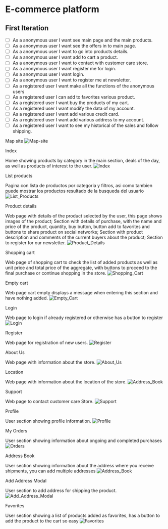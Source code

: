 # E-commerce platform

## First Iteration

- [ ]  As a anonymous user I want see main page and the main products.  
- [ ]  As a anonymous user I want see the offers in to main page.   
- [ ]  As a anonymous user I want to go into products details.   
- [ ]  As a anonymous user I want add to cart a product.  
- [ ]  As a anonymous user I want to contact with customer care store.  
- [ ]  As a anonymous user I want register me for login.  
- [ ]  As a anonymous user I want login.  
- [ ]  As a anonymous user I want to register me at newsletter.  
- [ ]  As a registered user I want make all the functions of the anonymous users  
- [ ]  As a registered user I can add to favorites various product.  
- [ ]  As a registered user I want buy the products of my cart.  
- [ ]  As a registered user I want modify the data of my account.  
- [ ]  As a registered user I want add various credit card.  
- [ ]  As a registered user I want add various address to my account.  
- [ ]  As a registered user I want to see my historical of the sales and follow shipping.

Map site
![Map-site](image/Map-site.png)

Index

Home showing products by category in the main section, deals of the day, as well as products of interest to the user.
![Index](image/index.html.png)

List products

Pagina con lista de productos por categoria y filtros, asi como tambien puede mostrar los productos resultado de la busqueda del usuario
![List_Products](image/list_product.html.png)

Product details

Web page with details of the product selected by the user, this page shows images of the product; Section with details of purchase, with the name and price of the product, quantity, buy button, button add to favorites and buttons to share product on social networks; Section with product description and comments of the current buyers about the product; Section to register for our newsletter.
![Product_Details](image/View_product.html.png)

Shopping cart

Web page of shopping cart to check the list of added products as well as unit price and total price of the aggregate, with buttons to proceed to the final purchase or continue shopping in the store.
![Shopping_Cart](image/Cart.html.png)

Empty cart

Web page cart empty displays a message when entering this section and have nothing added.
![Empty_Cart](image/Cart_empty.html.png)

Login

Web page to login if already registered or otherwise has a button to register
![Login](image/Login.html.png)

Register

Web page for registration of new users.
![Register](image/Register.html.png)

About Us

Web page with information about the store.
![About_Us](image/About_Us.html.png)

Location

Web page with information about the location of the store.
![Address_Book](image/Location.html.png)

Support

Web page to contact customer care Store.
![Support](image/Support.html.png)

Profile

User section showing profile information.
![Profile](image/Profile.html.png)

My Orders

User section showing information about ongoing and completed purchases
![Orders](image/Orders.html.png)

Address Book

User section showing information about the address where you receive shipments, you can add multiple addresses
![Address_Book](image/Address_Book.html.png)

Add Address Modal

User section to add address for shipping the product.
![Add_Address_Modal](image/Add_Address_Modal.png)

Favorites

User section showing a list of products added as favorites, has a button to add the product to the cart so easy
![Favorites](image/Favorites.html.png)
